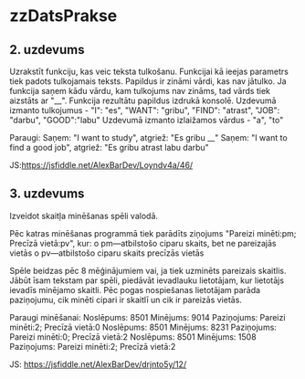 # zzDatsPrakse

## 2. uzdevums
Uzrakstīt funkciju, kas veic teksta tulkošanu. Funkcijai kā ieejas parametrs tiek padots tulkojamais teksts. Papildus ir zināmi vārdi, kas nav jātulko. Ja funkcija saņem kādu vārdu, kam tulkojums nav zināms, tad vārds tiek aizstāts ar "__". Funkcija rezultātu papildus izdrukā konsolē.
Uzdevumā izmanto tulkojumus - "I": "es", "WANT": "gribu", "FIND": "atrast", "JOB": "darbu", "GOOD":"labu"
Uzdevumā izmanto izlaižamos vārdus - "a", "to"

Paraugi:
Saņem: "I want to study", atgriež: "Es gribu __"
Saņem: "I want to find a good job", atgriež: "Es gribu atrast labu darbu"

JS:https://jsfiddle.net/AlexBarDev/Loyndv4a/46/

## 3. uzdevums
Izveidot skaitļa minēšanas spēli valodā.

Pēc katras minēšanas programmā tiek parādīts ziņojums "Pareizi minēti:pm; Precīzā vietā:pv", kur:
o	pm—atbilstošo ciparu skaits, bet ne pareizajās vietās
o	pv—atbilstošo ciparu skaits precīzās vietās

Spēle beidzas pēc 8 mēģinājumiem vai, ja tiek uzminēts pareizais skaitlis. Jābūt īsam tekstam par spēli, piedāvāt ievadlauku lietotājam, kur lietotājs ievadīs minējamo skaitli. Pēc pogas nospiešanas lietotājam parāda paziņojumu, cik minēti cipari ir skaitlī un cik ir pareizās vietās. 

Paraugi minēšanai: 
Noslēpums: 8501 Minējums: 9014 Paziņojums: Pareizi minēti:2; Precīzā vietā:0
Noslēpums: 8501 Minējums: 8231 Paziņojums: Pareizi minēti:0; Precīzā vietā:2
Noslēpums: 8501 Minējums: 1508 Paziņojums: Pareizi minēti:2; Precīzā vietā:2

JS: https://jsfiddle.net/AlexBarDev/drjnto5y/12/
